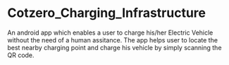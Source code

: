 # Cotzero_Charging_Infrastructure
An android app which enables a user to charge his/her Electric Vehicle without the need of a human assitance. The app helps user to locate the best nearby charging point and charge his vehicle by simply scanning the QR code.
